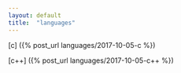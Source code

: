 ```yaml
---
layout: default
title:  "languages"
---
```

[c] ({% post_url languages/2017-10-05-c %})

[c++] ({% post_url languages/2017-10-05-c++ %})
